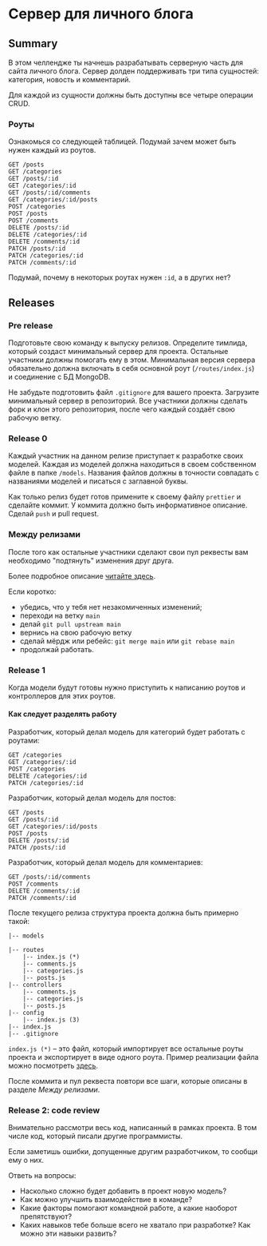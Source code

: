 # Сервер для личного блога

## Summary 

В этом челлендже ты начнешь разрабатывать серверную часть для сайта личного блога. Сервер долден поддерживать три типа сущностей: категория, новость и комментарий.

Для каждой из сущности должны быть доступны все четыре операции CRUD.

### Роуты

Ознакомься со следующей таблицей. Подумай зачем может быть нужен каждый из роутов.

```
GET /posts 
GET /categories 
GET /posts/:id 
GET /categories/:id 
GET /posts/:id/comments 
GET /categories/:id/posts 
POST /categories 
POST /posts 
POST /comments 
DELETE /posts/:id 
DELETE /categories/:id 
DELETE /comments/:id 
PATCH /posts/:id 
PATCH /categories/:id 
PATCH /comments/:id 
```

Подумай, почему в некоторых роутах нужен `:id`, а в других нет?

## Releases 

### Pre release

Подготовьте свою команду к выпуску релизов. Определите тимлида, который создаст минимальный сервер для проекта. Остальные участники должны помогать ему в этом. Минимальная версия сервера обязательно должна включать в себя основной роут (`/routes/index.js`) и соединение с БД MongoDB.

Не забудьте подготовить файл `.gitignore` для вашего проекта.  Загрузите минимальный сервер в репозиторий. Все участники должны сделать форк и клон этого репозитория, после чего каждый создаёт свою рабочую ветку. 

### Release 0

Каждый участник на данном релизе приступает к разработке своих моделей. Каждая из моделей должна находиться в своем собственном файле в папке `/models`. Названия файлов должны в точности совпадать с названиями моделей и писаться с заглавной буквы.

Как только релиз будет готов примените к своему файлу `prettier` и сделайте коммит. У коммита должно быть информативное описание. Сделай `push` и pull request.

### Между релизами

После того как остальные участники сделают свои пул реквесты вам необходимо "подтянуть" изменения друг друга.

Более подробное описание [читайте здесь](https://github.com/intocode/group-projects-workflow/blob/main/resources/git-workflow.md).

Если коротко:
- убедись, что у тебя нет незакомиченных изменений;
- переходи на ветку `main`
- делай `git pull upstream main`
- вернись на свою рабочую ветку
- сделай мёрдж или ребейс: `git merge main` или `git rebase main`
- продолжай работать.

### Release 1 

Когда модели будут готовы нужно приступить к написанию роутов и контроллеров для этих роутов.

#### Как следует разделять работу

Разработчик, который делал модель для категорий будет работать с роутами:

```
GET /categories 
GET /categories/:id 
POST /categories 
DELETE /categories/:id 
PATCH /categories/:id 
```

Разработчик, который делал модель для постов:

```
GET /posts 
GET /posts/:id 
GET /categories/:id/posts 
POST /posts 
DELETE /posts/:id 
PATCH /posts/:id 
```

Разработчик, который делал модель для комментариев:

```
GET /posts/:id/comments 
POST /comments 
DELETE /comments/:id 
PATCH /comments/:id 
```

После текущего релиза структура проекта должна быть примерно такой:

```
|-- models

|-- routes
    |-- index.js (*)
    |-- comments.js 
    |-- categories.js
    |-- posts.js
|-- controllers
    |-- comments.js
    |-- categories.js
    |-- posts.js
|-- config
    |-- index.js (3)
|-- index.js
|-- .gitignore
```

`index.js (*)` – это файл, который импортирует все остальные роуты проекта и экспортирует в виде одного роута. Пример реализации файла можно посмотреть [здесь](https://github.com/kuduzow/fake-chat-api/blob/master/routes/index.js).  

После коммита и пул реквеста повтори все шаги, которые описаны в разделе _Между релизами_.

### Release 2: code review

Внимательно рассмотри весь код, написанный в рамках проекта. В том числе код, который писали другие программисты.

Если заметишь ошибки, допущенные другим разработчиком, то сообщи ему о них.

Ответь на вопросы:

- Насколько сложно будет добавить в проект новую модель?
- Как можно улучшить взаимодействие в команде? 
- Какие факторы помогают командной работе, а какие наоборот препятствуют?
- Каких навыков тебе больше всего не хватало при разработке? Как можно эти навыки развить?
